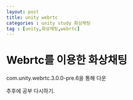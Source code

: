 ```yaml
---
layout: post
title: unity webrtc
categories : unity study 화상채팅
tag : [unity,화상채팅,webrtc]
---
```


# Webrtc를 이용한 화상채팅

com.unity.webrtc.3.0.0-pre.6을 통해 다운

추후에 공부 다시하기.





